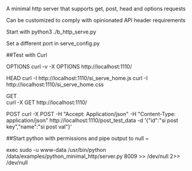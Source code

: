 
A minimal http server that supports get, post, head and options requests

Can be customized to comply with opinionated API header requirements 


Start with python3 ./b_http_serve.py

Set a different port in serve_config.py


 ##Test with Curl

OPTIONS
curl -v -X OPTIONS  http://localhost:1110/

HEAD
curl -I  http://localhost:1110/si_serve_home.js
curl -I  http://localhost:1110/si_serve_home.css

GET                                                                                            
curl -X GET http://localhost:1110/                                                             
                                                                                               
POST
 curl -X POST  -H "Accept: Application/json" -H "Content-Type: application/json" http://localhost:1110/post_test_data -d '{"id":"si post key","name":"si post val"}'


 ##Start python with permissions and pipe output to null ~

exec sudo -u www-data /usr/bin/python /data/examples/python_minimal_http/server.py 8009 >> /dev/null 2>> /dev/null

